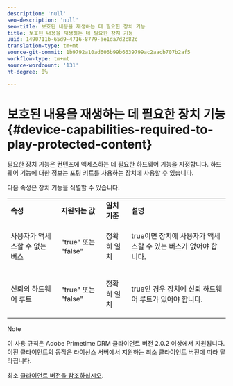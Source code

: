 ```yaml
---
description: 'null'
seo-description: 'null'
seo-title: 보호된 내용을 재생하는 데 필요한 장치 기능
title: 보호된 내용을 재생하는 데 필요한 장치 기능
uuid: 1490711b-65d9-4716-8779-ae1da7d2c82c
translation-type: tm+mt
source-git-commit: 1b9792a10ad606b99b6639799ac2aacb707b2af5
workflow-type: tm+mt
source-wordcount: '131'
ht-degree: 0%

---
```



# 보호된 내용을 재생하는 데 필요한 장치 기능 {#device-capabilities-required-to-play-protected-content}

필요한 장치 기능은 컨텐츠에 액세스하는 데 필요한 하드웨어 기능을 지정합니다. 하드웨어 기능에 대한 정보는 포팅 키트를 사용하는 장치에 사용할 수 있습니다.

다음 속성은 장치 기능을 식별할 수 있습니다.

<table id="table_v3n_fks_n4"> 
 <tbody> 
  <tr> 
   <td><b>속성</b> </td> 
   <td><b>지원되는 값</b> </td> 
   <td><b>일치 기준</b> </td> 
   <td><b>설명</b> </td> 
  </tr> 
  <tr> 
   <td colname="1" class="- topic/entry "> <p class="- topic/p ">사용자가 액세스할 수 없는 버스 </p> </td> 
   <td colname="2" class="- topic/entry "> <p class="- topic/p ">"true" 또는 "false" </p> </td> 
   <td colname="3" class="- topic/entry "> <p class="- topic/p ">정확히 일치 </p> </td> 
   <td colname="4" class="- topic/entry "> <p class="- topic/p ">true이면 장치에 사용자가 액세스할 수 있는 버스가 없어야 합니다. </p> </td> 
  </tr> 
  <tr> 
   <td colname="1" class="- topic/entry "> <p class="- topic/p ">신뢰의 하드웨어 루트 </p> </td> 
   <td colname="2" class="- topic/entry "> <p class="- topic/p ">"true" 또는 "false" </p> </td> 
   <td colname="3" class="- topic/entry "> <p class="- topic/p ">정확히 일치 </p> </td> 
   <td colname="4" class="- topic/entry "> <p class="- topic/p ">true인 경우 장치에 신뢰 하드웨어 루트가 있어야 합니다. </p> </td> 
  </tr> 
 </tbody> 
</table>

>[!NOTE]
>
>이 사용 규칙은 Adobe Primetime DRM 클라이언트 버전 2.0.2 이상에서 지원됩니다. 이전 클라이언트의 동작은 라이선스 서버에서 지원하는 최소 클라이언트 버전에 따라 달라집니다.
>
>최소 [클라이언트 버전을 참조하십시오](../../../../protecting-content/setting-up-the-sdk/setup-dev-env.md).

